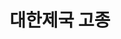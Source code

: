 ---
layout: hubs
key: Q257425
title: 대한제국 고종
name: 대한제국 고종
description: 조선의 제26대 국왕, 대한제국의 초대 황제
score: 0.0018365262346000707
degree: 14
---
